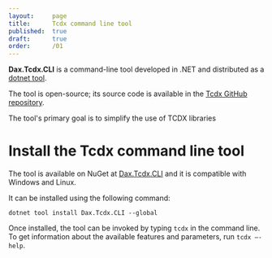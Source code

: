 ```yaml
---
layout:     page
title:      Tcdx command line tool
published:  true
draft:      true
order:      /01
---
```


**Dax.Tcdx.CLI** is a command-line tool developed in .NET and distributed as a [dotnet tool](https://learn.microsoft.com/en-us/dotnet/core/tools/global-tools).

The tool is open-source; its source code is available in the [Tcdx GitHub repository](https://github.com/sql-bi/tcdx).

The tool's primary goal is to simplify the use of TCDX libraries

# Install the Tcdx command line tool
The tool is available on NuGet at [Dax.Tcdx.CLI](https://www.nuget.org/packages/Dax.Tcdx.CLI) and it is compatible with Windows and Linux.

It can be installed using the following command:
```
dotnet tool install Dax.Tcdx.CLI --global
```
Once installed, the tool can be invoked by typing ```tcdx``` in the command line. To get information about the available features and parameters, run ```tcdx –-help```.